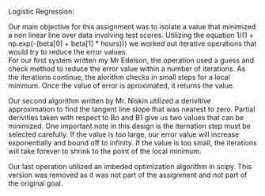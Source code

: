 Logistic Regression:

Our main objective for this assignment was to isolate a value that minimized a non linear line over data involving test scores. Utilizing the equation 1/(1 + np.exp(-(beta[0] + beta[1] * hours))) we worked out iterative operations that would try to reduce the error values.  
For our first system written my Mr Edelson, the operation used a guess and check method to reduce the error value within a number of iterations.  As the iterations continue, the alorithm checks in small steps for a local minimum.  Once the value of error is aproximated, it returns the value.  

Our second algorithm written by Mr. Niskin utilized a derivitive approximation to find the tangent line slope that was nearest to zero. Partial derivities taken with respect to Bo and B1 give us two values that can be minimized. One important note in this design is the iternation step must be selected carefully.  If the value is too large, our error value will increase exponentially and bound off to infinity.  If the value is too small, the iterations will take forever to shrink to the point of the local minimum.  

Our last operation utilized an imbeded optimization algorithm in scipy.  This version was removed as it was not part of the assignment and not part of the original goal.  
